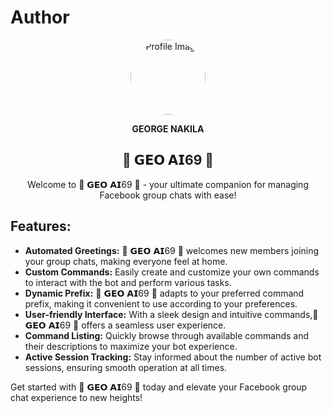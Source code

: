 # Author

<div align="center">
  <img src="https://i.imgur.com/s0TfpiH.jpeg" alt="Profile Image" width="120" height="120" style="border-radius: 50%;">
</div>
<div align="center">
  <p><strong>GEORGE NAKILA</strong></p>
</div>

<div align="center">
  <h2><strong>🎀 𝗚𝗘𝗢 𝗔𝗜69 🎀</strong></h2>
</div>

<div align="center">
  <p>Welcome to 🎀 𝗚𝗘𝗢 𝗔𝗜69 🎀 - your ultimate companion for managing Facebook group chats with ease!</p>
</div>

## Features:

- **Automated Greetings:** 🎀 𝗚𝗘𝗢 𝗔𝗜69 🎀 welcomes new members joining your group chats, making everyone feel at home.
- **Custom Commands:** Easily create and customize your own commands to interact with the bot and perform various tasks.
- **Dynamic Prefix:** 🎀 𝗚𝗘𝗢 𝗔𝗜69 🎀 adapts to your preferred command prefix, making it convenient to use according to your preferences.
- **User-friendly Interface:** With a sleek design and intuitive commands,🎀 𝗚𝗘𝗢 𝗔𝗜69 🎀 offers a seamless user experience.
- **Command Listing:** Quickly browse through available commands and their descriptions to maximize your bot experience.
- **Active Session Tracking:** Stay informed about the number of active bot sessions, ensuring smooth operation at all times.

Get started with 🎀 𝗚𝗘𝗢 𝗔𝗜69 🎀 today and elevate your Facebook group chat experience to new heights!
